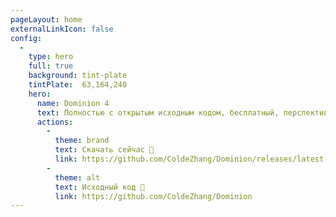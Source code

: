 ```yaml
---
pageLayout: home
externalLinkIcon: false
config:
  -
    type: hero
    full: true
    background: tint-plate
    tintPlate:  63,164,240
    hero:
      name: Dominion 4
      text: Полностью с открытым исходным кодом, бесплатный, перспективный плагин против гриферства территорий, разработанный специально для серверов Minecraft высоких версий.
      actions:
        -
          theme: brand
          text: Скачать сейчас 💾
          link: https://github.com/ColdeZhang/Dominion/releases/latest
        -
          theme: alt
          text: Исходный код 🔗
          link: https://github.com/ColdeZhang/Dominion
---
```

